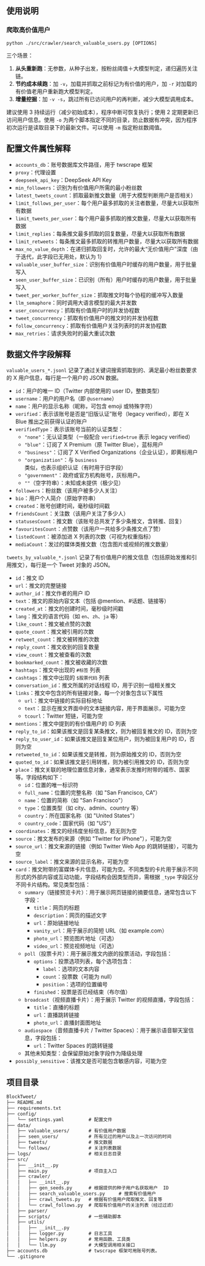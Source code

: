 ## 使用说明

### 爬取高价值用户

```shell
python ./src/crawler/search_valuable_users.py [OPTIONS]
```

三个场景：
1. **从头重新跑**：无参数，从种子出发，按粉丝阈值＋大模型判定，递归遍历关注链。
2. **节约成本续跑**：加 `-v`，加载并抓取之前标记为有价值的用户，加 `-r` 对加载的有价值老用户重新跑大模型判定。
3. **增量挖掘**：加 `-v -s`，跳过所有已访问用户的再判断，减少大模型调用成本。

建议使用 3 持续运行（减少初始成本），程序中断可恢复执行；使用 2 定期更新已访问用户信息。使用 `-o` 为两个脚本指定不同的目录，防止数据有冲突，因为程序初次运行是读取目录下的最新文件。可以使用 `-m` 指定粉丝数阈值。


## 配置文件属性解释

- `accounts_db`：账号数据库文件路径，用于 twscrape 框架
- `proxy`：代理设置
- `deepseek_api_key`：DeepSeek API Key
- `min_followers`：识别为有价值用户所需的最小粉丝数
- `latest_tweets_count`：抓取最新推文数量（用于大模型判断用户是否相关）
- `limit_follows_per_user`：每个用户最多抓取的关注者数量，尽量大以获取所有数据
- `limit_tweets_per_user`：每个用户最多抓取的推文数量，尽量大以获取所有数据
- `limit_replies`：每条推文最多抓取的回复数量，尽量大以获取所有数据
- `limit_retweets`：每条推文最多抓取的转推用户数量，尽量大以获取所有数据
- `max_no_value_depth`：在递归抓取回复时，允许的最大“无价值用户”深度（由于迭代，此字段已无用处，默认为 1）
- `valuable_user_buffer_size`：识别有价值用户时缓存的用户数量，用于批量写入
- `seen_user_buffer_size`：已识别（所有）用户时缓存的用户数量，用于批量写入
- `tweet_per_worker_buffer_size`：抓取推文时每个协程的缓冲写入数量
- `llm_semaphore`：同时调用大语言模型的最大并发数
- `user_concurrency`：抓取有价值用户时的并发协程数
- `tweet_concurrency`：抓取有价值用户的推文时的并发协程数
- `follow_concurrency`：抓取有价值用户关注列表时的并发协程数
- `max_retries`：请求失败时的最大重试次数

## 数据文件字段解释

`valuable_users_*.jsonl` 记录了通过关键词搜索抓取到的、满足最小粉丝数要求的 X 用户信息，每行是一个用户的 JSON 数据。

- `id`：用户的唯一 ID（Twitter 内部使用的 user ID，整数类型）
- `username`：用户的用户名（即 `@username`）
- `name`：用户的显示名称（昵称，可包含 emoji 或特殊字符）
- `verified`：表示该账号是否是“旧版认证”账号（legacy verified），即在 X Blue 推出之前获得认证的账户
- `verifiedType`：表示该账号当前的认证类型：
    - `"none"`：无认证类型（一般配合 `verified=true` 表示 legacy verified）
    - `"blue"`：订阅了 X Premium（原 Twitter Blue），蓝标用户
    - `"business"`：订阅了 X Verified Organizations（企业认证），即黄标用户
    - `"organization"`：与 `business` 类似，也表示组织认证（有时用于旧字段）
    - `"government"`：政府或官方机构账号，灰标用户。
    - `""`（空字符串）：未知或未提供（极少见）
- `followers`：粉丝数（该用户被多少人关注）
- `bio`：用户个人简介（原始字符串）
- `created`：账号创建时间，毫秒级时间戳
- `friendsCount`：关注数（该用户关注了多少人）
- `statusesCount`：推文数（该账号总共发了多少条推文，含转推、回复）
- `favouritesCount`：点赞数（该用户一共给多少条推文点了赞）
- `listedCount`：被添加进 X 列表的次数（可视为权重指标）
- `mediaCount`：发过的媒体类推文数（包含图片或视频的推文数量）

`tweets_by_valuable_*.jsonl` 记录了有价值用户的推文信息（包括原始发推和引用推文），每行是一个 Tweet 对象的 JSON。

- `id`：推文 ID
- `url`：推文的完整链接
- `author_id`：推文作者的用户 ID
- `text`：推文的原始内容文本（包括 @mention、#话题、链接等）
- `created_at`：推文的创建时间，毫秒级时间戳
- `lang`：推文的语言代码（如 `en`、`zh`、`ja` 等）
- `like_count`：推文被点赞的次数
- `quote_count`：推文被引用的次数
- `retweet_count`：推文被转推的次数
- `reply_count`：推文收到的回复数量
- `view_count`：推文被查看的次数
- `bookmarked_count`：推文被收藏的次数
- `hashtags`：推文中出现的 `#标签` 列表
- `cashtags`：推文中出现的 `$股票代码` 列表
- `conversation_id`：推文所属的对话线程 ID，用于识别一组相关推文
- `links`：推文中包含的所有链接对象，每一个对象包含以下属性
    - `url`：推文中链接的实际目标地址
    - `text`：显示在推文界面中的文本链接内容，用于界面展示，可能为空
    - `tcourl`：Twitter 短链，可能为空
- `mentions`：推文中提到的有价值用户的 ID 列表
- `reply_to_id`：如果该推文是回复某条推文，则为被回复推文的 ID，否则为空
- `reply_to_user_id`：如果该推文是回复某位用户，则为被回复用户的 ID，否则为空
- `retweeted_to_id`：如果该推文是转推，则为原始推文的 ID，否则为空
- `quoted_to_id`：如果该推文是引用转推，则为被引用推文的 ID，否则为空
- `place`：推文关联的地理位置信息对象，通常表示发推时附带的城市、国家等。字段结构如下：
    - `id`：位置的唯一标识符
    - `full_name`：位置的完整名称（如 "San Francisco, CA"）
    - `name`：位置的简称（如 "San Francisco"）
    - `type`：位置类型（如 city、admin、country 等）
    - `country`：所在国家名称（如 "United States"）
    - `country_code`：国家代码（如 "US"）
- `coordinates`：推文的经纬度坐标信息，若无则为空
- `source`：推文发布的来源（例如 "Twitter for iPhone"），可能为空
- `source_url`：推文来源的链接（例如 Twitter Web App 的跳转链接），可能为空
- `source_label`：推文来源的显示名称，可能为空
- `card`：推文附带的富媒体卡片信息，可能为空。不同类型的卡片用于展示不同形式的外部内容或互动功能，字段结构会因类型而异，需根据
  `_type` 字段区分不同卡片结构。常见类型包括：
    - `summary`（链接预览卡片）：用于展示网页链接的摘要信息，通常包含以下字段：
        - `title`：网页的标题
        - `description`：网页的描述文字
        - `url`：原始链接地址
        - `vanity_url`：用于展示的简短 URL（如 example.com）
        - `photo_url`：预览图片地址（可选）
        - `video_url`：预览视频地址（可选）
    - `poll`（投票卡片）：用于展示推文内嵌的投票活动，字段包括：
        - `options`：投票选项列表，每个选项包含：
            - `label`：选项的文本内容
            - `count`：投票数（可能为 null）
            - `position`：选项的位置编号
        - `finished`：投票是否已经结束（布尔值）
    - `broadcast`（视频直播卡片）：用于展示 Twitter 的视频直播，字段包括：
        - `title`：直播的标题
        - `url`：直播跳转链接
        - `photo_url`：直播封面图地址
    - `audiospace`（音频直播卡片 / Twitter Spaces）：用于展示语音聊天室信息，字段包括：
        - `url`：Twitter Spaces 的跳转链接
    - 其他未知类型：会保留原始对象字段作为降级处理
- `possibly_sensitive`：该推文是否可能包含敏感内容，可能为空

## 项目目录

```txt
BlockTweet/
├── README.md
├── requirements.txt
├── config/
│   └── settings.yaml         # 配置文件
├── data/
│   ├── valuable_users/       # 有价值用户数据
│   ├── seen_users/           # 所有见过的用户以及上一次访问的时间
│   ├── tweets/               # 推文数据
│   └── follows/              # 关注列表数据
├── logs/                     # 相关日志目录
├── src/
│   ├── __init__.py
│   ├── main.py               # 项目主入口
│   ├── crawler/
│   │   ├── __init__.py
│   │   ├── gen_seeds.py      # 根据提供的种子用户名获取用户  ID
│   │   ├── search_valuable_users.py     # 搜索有价值用户
│   │   ├── crawl_tweets.py   # 根据有价值用户爬取推文、回复等
│   │   └── crawl_follows.py  # 爬取有价值用户的关注列表（经过过滤）
│   ├── parser/
│   ├── scripts/              # 一些辅助脚本
│   ├── utils/
│   │   ├── __init__.py
│   │   ├── logger.py         # 日志工具
│   │   ├── helpers.py        # 常用函数、工具类
│   │   └── llm.py            # 大模型调用相关接口
├── accounts.db               # twscrape 框架可用账号列表。
└── .gitignore
```

